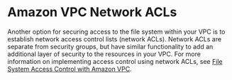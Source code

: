# Amazon VPC Network ACLs<a name="limit-access-acl"></a>

Another option for securing access to the file system within your VPC is to establish network access control lists \(network ACLs\)\. Network ACLs are separate from security groups, but have similar functionality to add an additional layer of security to the resources in your VPC\. For more information on implementing access control using network ACLs, see [File System Access Control with Amazon VPC](limit-access-security-groups.md)\.  